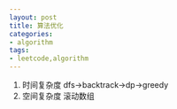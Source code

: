 ```yaml
---
layout: post
title: 算法优化
categories:
- algorithm
tags:
- leetcode,algorithm
---
```


1. 时间复杂度
   dfs->backtrack->dp->greedy
2. 空间复杂度
   滚动数组